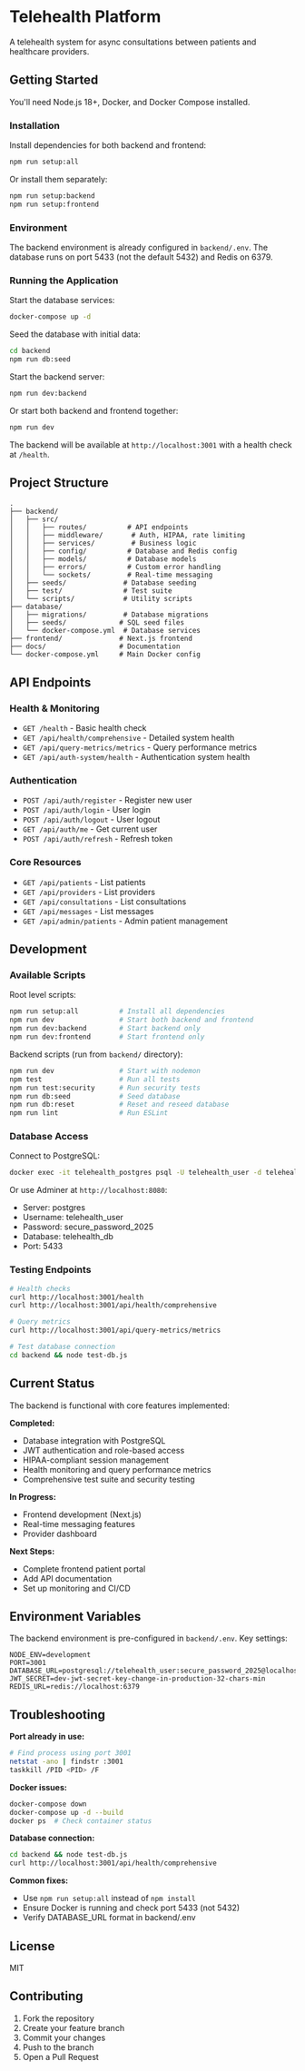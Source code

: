 # Telehealth Platform

A telehealth system for async consultations between patients and healthcare providers.

## Getting Started

You'll need Node.js 18+, Docker, and Docker Compose installed.

### Installation

Install dependencies for both backend and frontend:

```bash
npm run setup:all
```

Or install them separately:
```bash
npm run setup:backend
npm run setup:frontend
```

### Environment

The backend environment is already configured in `backend/.env`. The database runs on port 5433 (not the default 5432) and Redis on 6379.

### Running the Application

Start the database services:
```bash
docker-compose up -d
```

Seed the database with initial data:
```bash
cd backend
npm run db:seed
```

Start the backend server:
```bash
npm run dev:backend
```

Or start both backend and frontend together:
```bash
npm run dev
```

The backend will be available at `http://localhost:3001` with a health check at `/health`.

## Project Structure

```
.
├── backend/
│   ├── src/
│   │   ├── routes/          # API endpoints
│   │   ├── middleware/       # Auth, HIPAA, rate limiting
│   │   ├── services/         # Business logic
│   │   ├── config/          # Database and Redis config
│   │   ├── models/          # Database models
│   │   ├── errors/          # Custom error handling
│   │   └── sockets/         # Real-time messaging
│   ├── seeds/              # Database seeding
│   ├── test/               # Test suite
│   └── scripts/            # Utility scripts
├── database/
│   ├── migrations/         # Database migrations
│   ├── seeds/             # SQL seed files
│   └── docker-compose.yml  # Database services
├── frontend/              # Next.js frontend
├── docs/                  # Documentation
└── docker-compose.yml     # Main Docker config
```

## API Endpoints

### Health & Monitoring
- `GET /health` - Basic health check
- `GET /api/health/comprehensive` - Detailed system health
- `GET /api/query-metrics/metrics` - Query performance metrics
- `GET /api/auth-system/health` - Authentication system health

### Authentication
- `POST /api/auth/register` - Register new user
- `POST /api/auth/login` - User login
- `POST /api/auth/logout` - User logout
- `GET /api/auth/me` - Get current user
- `POST /api/auth/refresh` - Refresh token

### Core Resources
- `GET /api/patients` - List patients
- `GET /api/providers` - List providers
- `GET /api/consultations` - List consultations
- `GET /api/messages` - List messages
- `GET /api/admin/patients` - Admin patient management

## Development

### Available Scripts

Root level scripts:
```bash
npm run setup:all          # Install all dependencies
npm run dev                # Start both backend and frontend
npm run dev:backend        # Start backend only
npm run dev:frontend       # Start frontend only
```

Backend scripts (run from `backend/` directory):
```bash
npm run dev                # Start with nodemon
npm test                   # Run all tests
npm run test:security      # Run security tests
npm run db:seed            # Seed database
npm run db:reset           # Reset and reseed database
npm run lint               # Run ESLint
```

### Database Access

Connect to PostgreSQL:
```bash
docker exec -it telehealth_postgres psql -U telehealth_user -d telehealth_db
```

Or use Adminer at `http://localhost:8080`:
- Server: postgres
- Username: telehealth_user  
- Password: secure_password_2025
- Database: telehealth_db
- Port: 5433

### Testing Endpoints

```bash
# Health checks
curl http://localhost:3001/health
curl http://localhost:3001/api/health/comprehensive

# Query metrics
curl http://localhost:3001/api/query-metrics/metrics

# Test database connection
cd backend && node test-db.js
```

## Current Status

The backend is functional with core features implemented:

**Completed:**
- Database integration with PostgreSQL
- JWT authentication and role-based access
- HIPAA-compliant session management
- Health monitoring and query performance metrics
- Comprehensive test suite and security testing

**In Progress:**
- Frontend development (Next.js)
- Real-time messaging features
- Provider dashboard

**Next Steps:**
- Complete frontend patient portal
- Add API documentation
- Set up monitoring and CI/CD

## Environment Variables

The backend environment is pre-configured in `backend/.env`. Key settings:

```env
NODE_ENV=development
PORT=3001
DATABASE_URL=postgresql://telehealth_user:secure_password_2025@localhost:5433/telehealth_db
JWT_SECRET=dev-jwt-secret-key-change-in-production-32-chars-min
REDIS_URL=redis://localhost:6379
```

## Troubleshooting

**Port already in use:**
```bash
# Find process using port 3001
netstat -ano | findstr :3001
taskkill /PID <PID> /F
```

**Docker issues:**
```bash
docker-compose down
docker-compose up -d --build
docker ps  # Check container status
```

**Database connection:**
```bash
cd backend && node test-db.js
curl http://localhost:3001/api/health/comprehensive
```

**Common fixes:**
- Use `npm run setup:all` instead of `npm install`
- Ensure Docker is running and check port 5433 (not 5432)
- Verify DATABASE_URL format in backend/.env

## License

MIT

## Contributing

1. Fork the repository
2. Create your feature branch
3. Commit your changes
4. Push to the branch
5. Open a Pull Request
